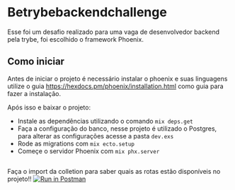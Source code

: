 # Betrybebackendchallenge

Esse foi um desafio realizado para uma vaga de desenvolvedor backend pela trybe, foi escolhido o framework Phoenix.

## Como iniciar

Antes de iniciar o projeto é necessário instalar o phoenix e suas linguagens utilize o guia https://hexdocs.pm/phoenix/installation.html como guia para fazer a instalação.

Após isso e baixar o projeto:

  * Instale as dependências utilizando o comando `mix deps.get`
  * Faça a configuração do banco, nesse projeto é utilizado o Postgres, para alterar as configurações acesse a pasta `dev.exs`
  * Rode as migrations com `mix ecto.setup`
  * Começe o servidor Phoenix com `mix phx.server`

##
Faça o import da colletion para saber quais as rotas estão disponíveis no projeto!! [![Run in Postman](https://run.pstmn.io/button.svg)](https://app.getpostman.com/run-collection/1c2d9c10119da27f3f4c)